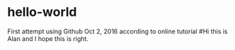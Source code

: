 # hello-world
First attempt using Github Oct 2, 2016 according to online tutorial 
#Hi this is Alan and I hope this is right.
